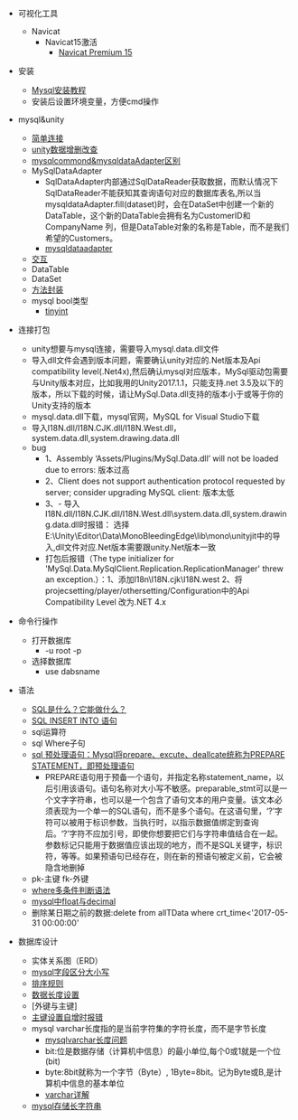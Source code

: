 *   可视化工具
    *   Navicat
        *   Navicat15激活
            *   [Navicat Premium 15 ](https://www.cnblogs.com/no-celery/p/14824579.html)
*   安装
    *   [Mysql安装教程](https://zhuanlan.zhihu.com/p/188416607)
    *   安装后设置环境变量，方便cmd操作
*   mysql&unity
    *   [简单连接](https://zhuanlan.zhihu.com/p/28401873)
    *   [unity数据增删改查](https://blog.csdn.net/qq_14942529/article/details/103891634)
    *   [mysqlcommond&mysqldataAdapter区别](https://blog.csdn.net/qq_39657909/article/details/80615355)
    *   MySqlDataAdapter
        *   SqlDataAdapter内部通过SqlDataReader获取数据，而默认情况下SqlDataReader不能获知其查询语句对应的数据库表名,所以当mysqldataAdapter.fill(dataset)时，会在DataSet中创建一个新的DataTable，这个新的DataTable会拥有名为CustomerID和CompanyName 列，但是DataTable对象的名称是Table，而不是我们希望的Customers。
        *   [mysqldataadapter](https://blog.csdn.net/gatieme/article/details/20695853)
    *   [交互](https://blog.csdn.net/wks310/article/details/86543891)
    *   DataTable
    *   DataSet
    *   [方法封装](https://www.programminghunter.com/article/362126543/)
    *   mysql bool类型
        *   [tinyint](https://blog.csdn.net/mint6/article/details/78036090)
*   连接打包
    * unity想要与mysql连接，需要导入mysql.data.dll文件
    * 导入dll文件会遇到版本问题，需要确认unity对应的.Net版本及Api compatibility level(.Net4x),然后确认mysql对应版本，MySql驱动包需要与Unity版本对应，比如我用的Unity2017.1.1，只能支持.net 3.5及以下的版本，所以下载的时候，请让MySql.Data.dll支持的版本小于或等于你的Unity支持的版本
    * mysql.data.dll下载，mysql官网，MySQL for Visual Studio下载
    * 导入I18N.dll/I18N.CJK.dll/I18N.West.dll，system.data.dll,system.drawing.data.dll
    * bug
      * 1、Assembly ‘Assets/Plugins/MySql.Data.dll’ will not be loaded due to errors:  版本过高
      * 2、Client does not support authentication protocol requested by server; consider upgrading MySQL client:  版本太低
      * 3、- 导入I18N.dll/I18N.CJK.dll/I18N.West.dll\system.data.dll,system.drawing.data.dll时报错：  选择E:\Unity\Editor\Data\MonoBleedingEdge\lib\mono\unityjit中的导入,dll文件对应.Net版本需要跟unity.Net版本一致  
      * 打包后报错（The type initializer for 'MySql.Data.MySqlClient.Replication.ReplicationManager' threw an exception.）：1、添加I18n\I18N.cjk\I18N.west
        2、将projecsetting/player/othersetting/Configuration中的Api Compatibility Level 改为.NET 4.x

*   命令行操作
    *   打开数据库
        *   \-u root -p
    *   选择数据库
        *   use dabsname

*   语法
    *   [SQL是什么？它能做什么？](http://c.biancheng.net/view/7566.html)
    *   [SQL INSERT INTO 语句 ](https://www.runoob.com/sql/sql-insert.html)
    *   sql运算符
    *   sql Where子句
    *   [sql 预处理语句：Mysql将prepare、excute、deallcate统称为PREPARE STATEMENT，即预处理语句](https://www.cnblogs.com/geaozhang/p/9891338.html)
        *   PREPARE语句用于预备一个语句，并指定名称statement_name，以后引用该语句。语句名称对大小写不敏感。preparable_stmt可以是一个文字字符串，也可以是一个包含了语句文本的用户变量。该文本必须表现为一个单一的SQL语句，而不是多个语句。在这语句里，‘?’字符可以被用于标识参数，当执行时，以指示数据值绑定到查询后。‘?’字符不应加引号，即使你想要把它们与字符串值结合在一起。参数标记只能用于数据值应该出现的地方，而不是SQL关键字，标识符，等等。如果预语句已经存在，则在新的预语句被定义前，它会被隐含地删掉
    *   pk-主键  fk-外键
    *   [where多条件判断语法](https://blog.csdn.net/liuying_1001/article/details/37700883)
    *   [mysql中float与decimal](https://blog.csdn.net/donghaixiaolongwang/article/details/74905954) 
    *   删除某日期之前的数据:delete from allTData where crt_time<'2017-05-31 00:00:00'
 
*   数据库设计
    *   实体关系图（ERD）
    *   [mysql字段区分大小写](https://blog.csdn.net/clapAlong/article/details/118797101)
    *   [排序规则](https://blog.csdn.net/leoxyk/article/details/99855608)
    *   [数据长度设置](https://blog.csdn.net/qq_43470725/article/details/123411822)
    *   [外键与主键]
    *   [主键设置自增时报错](https://blog.csdn.net/ghjzzhg/article/details/77606251)
    *   mysql varchar长度指的是当前字符集的字符长度，而不是字节长度
        *   [mysqlvarchar长度问题](https://segmentfault.com/q/1010000003040054)
        *   bit:位是数据存储（计算机中信息）的最小单位,每个0或1就是一个位(bit)
        *   byte:8bit就称为一个字节（Byte）, 1Byte=8bit。记为Byte或B,是计算机中信息的基本单位
        *   [varchar详解](https://www.cnblogs.com/zhuyeshen/p/11642211.html)
    *   [mysql存储长字符串](https://blog.csdn.net/wuxiaolongah/article/details/120069756)